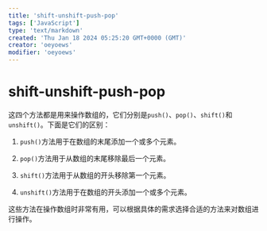 ```yaml
---
title: 'shift-unshift-push-pop'
tags: ['JavaScript']
type: 'text/markdown'
created: 'Thu Jan 18 2024 05:25:20 GMT+0000 (GMT)'
creator: 'oeyoews'
modifier: 'oeyoews'
---
```


# shift-unshift-push-pop

这四个方法都是用来操作数组的，它们分别是`push()`、`pop()`、`shift()`和`unshift()`。下面是它们的区别：

1. `push()`方法用于在数组的末尾添加一个或多个元素。

1. `pop()`方法用于从数组的末尾移除最后一个元素。

1. `shift()`方法用于从数组的开头移除第一个元素。

1. `unshift()`方法用于在数组的开头添加一个或多个元素。

这些方法在操作数组时非常有用，可以根据具体的需求选择合适的方法来对数组进行操作。

